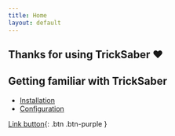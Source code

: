 ```yaml
---
title: Home
layout: default
---
```

## Thanks for using TrickSaber :heart:
## Getting familiar with TrickSaber

- [Installation](Installation)
- [Configuration](Configuration)

[Link button](https://github.com/ToniMacaroni/TrickSaber/releases){: .btn .btn-purple }